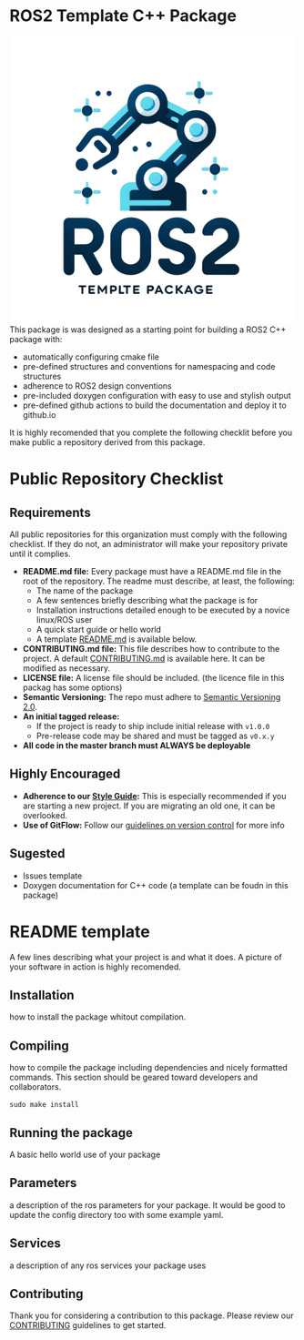 # ROS2 Template C++ Package
![alt text](docs/media/template_package.png)
This package is was designed as a starting point for building a ROS2 C++ package with:
- automatically configuring cmake file
- pre-defined structures and conventions for namespacing and code structures
- adherence to ROS2 design conventions
- pre-included doxygen configuration with easy to use and stylish output
- pre-defined github actions to build the documentation and deploy it to github.io

It is highly recomended that you complete the following checklit before you make public a repository derived from this package.

# Public Repository Checklist   

## Requirements

All public repositories for this organization must comply with the following checklist.  If they do not, an administrator will make your repository private until it complies. 

- **README.md file:** Every package must have a README.md file in the root of the repository.  The readme must describe, at least, the following:
  - The name of the package
  - A few sentences briefly describing what the package is for
  - Installation instructions detailed enough to be executed by a novice linux/ROS user
  - A quick start guide or hello world
  - A template [README.md](README.md) is available below.
- **CONTRIBUTING.md file:** This file describes how to contribute to the project.  A default [CONTRIBUTING.md](CONTRIBUTING.md) is available here.  It can be modified as necessary.
- **LICENSE file:** A license file should be included. (the licence file in this packag has some options)
- **Semantic Versioning:** The repo must adhere to [Semantic Versioning 2.0](https://semver.org/).
- **An initial tagged release:** 
  - If the project is ready to ship  include initial release with `v1.0.0`
  - Pre-release code may be shared and must be tagged as `v0.x.y`
- **All code in the master branch must ALWAYS be deployable**

## Highly Encouraged

- **Adherence to our [Style Guide](style_guide):** This is especially recommended if you are starting a new project.  If you are migrating an old one, it can be overlooked.
- **Use of GitFlow:** Follow our [guidelines on version control](version_control) for more info

## Sugested
- Issues template
- Doxygen documentation for C++ code (a template can be foudn in this package)



# README template  

A few lines describing what your project is and what it does.   A picture of your software in action is highly recomended.

## Installation

how to install the package whitout compilation.

## Compiling

how to compile the package including dependencies and nicely formatted commands.  This section should be geared toward developers and collaborators.

```
sudo make install
```

## Running the package

A basic hello world use of your package

## Parameters

a description of the ros parameters for your package.  It would be good to update the config directory too with some example yaml.

## Services

a description of any ros services your package uses

## Contributing

Thank you for considering a contribution to this package.   Please review our [CONTRIBUTING](CONTRIBUTING.md) guidelines to get started.
